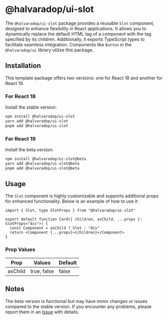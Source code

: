 # @halvaradop/ui-slot

The `@halvaradop/ui-slot` package provides a reusable `Slot` component, designed to enhance flexibility in React applications. It allows you to dynamically replace the default HTML tag of a component with the tag specified by its children. Additionally, it exports TypeScript types to facilitate seamless integration. Components like `Button` in the `@halvaradop/ui` library utilize this package.

## Installation

This template package offers two versions: one for React 18 and another for React 19.

### For React 18

Install the stable version:

```bash
npm install @halvaradop/ui-slot
yarn add @halvaradop/ui-slot
pnpm add @halvaradop/ui-slot
```

### For React 19

Install the beta version:

```bash
npm install @halvaradop/ui-slot@beta
yarn add @halvaradop/ui-slot@beta
pnpm add @halvaradop/ui-slot@beta
```

## Usage

The `Slot` component is highly customizable and supports additional props for enhanced functionality. Below is an example of how to use it:

```tsx
import { Slot, type SlotProps } from "@halvaradop/ui-slot"

export default function Card({ children, asChild, ...props }: SlotProps<"div">) {
  const Component = asChild ? Slot : "div"
  return <Component {...props}>{children}</Component>
}
```

### Prop Values

| Prop    | Values      | Default |
| ------- | ----------- | ------- |
| asChild | true, false | false   |

## Notes

The beta version is functional but may have minor changes or issues compared to the stable version. If you encounter any problems, please report them in an [Issue](https://github.com/halvaradop/ui/issues) with details.
